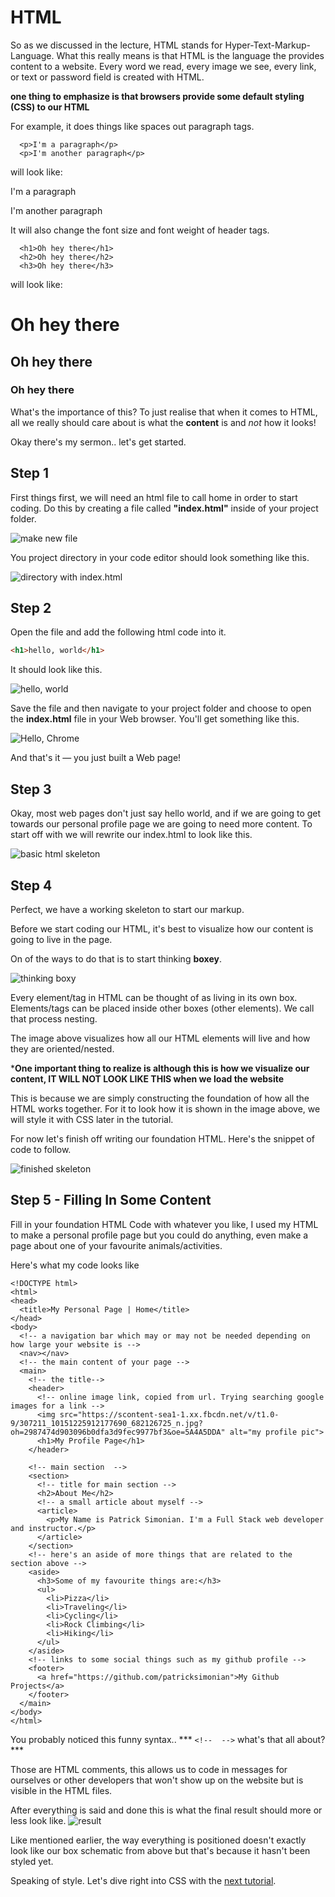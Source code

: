 # HTML

So as we discussed in the lecture, HTML stands for Hyper-Text-Markup-Language.
What this really means is that HTML is the language the provides content to a website.
Every word we read, every image we see, every link, or text or password field is created with HTML. 

**one thing to emphasize is that browsers provide some default styling (CSS) to our HTML**
 
 For example, it does things like spaces out paragraph tags. 
 
```
  <p>I'm a paragraph</p>
  <p>I'm another paragraph</p>
```
will look like:
  <p>I'm a paragraph</p>
  <p>I'm another paragraph</p>

It will also change the font size and font weight of header tags.

```
  <h1>Oh hey there</h1>
  <h2>Oh hey there</h2>
  <h3>Oh hey there</h3>
```
will look like:
  <h1>Oh hey there</h1>
  <h2>Oh hey there</h2>
  <h3>Oh hey there</h3>

What's the importance of this? To just realise that when it comes to HTML, all we 
really should care about is what the <strong>content</strong> is and <em>not</em> how it looks!

Okay there's my sermon.. let's get started. 

## Step 1
  First things first, we will need an html file to call home in order to start coding. 
  Do this by creating a file called <b>"index.html"</b> inside of your project folder. 
  
  ![make new file](/assets/imgs/tutorial-step-8.png)
  
  You project directory in your code editor should look something like this. 
  
  ![directory with index.html](/assets/imgs/tutorial-step-9.png)

## Step 2

Open the file and add the following html code into it.

```html
<h1>hello, world</h1>
```
It should look like this.

![hello, world](/assets/imgs/tutorial-step-10.png)

Save the file and then navigate to your project folder and choose to open the **index.html** file in your Web browser. You'll get something like this.

![Hello, Chrome](/assets/imgs/tutorial-step-11.png)

And that's it &mdash; you just built a Web page!

## Step 3
 Okay, most web pages don't just say hello world, and if we are going to get towards our personal profile page we are going to need more content.
 To start off with we will rewrite our index.html to look like this. 
 
 ![basic html skeleton](/assets/imgs/tutorial-step-12.png)
 
 ## Step 4
 
 Perfect, we have a working skeleton to start our markup. 
    
 Before we start coding our HTML, it's best to visualize how our content is going to live in the page. 
 
 On of the ways to do that is to start thinking <b>boxey</b>. 
    
![thinking boxy](/assets/imgs/step-13.png)
    
 Every element/tag in HTML can be thought of as living in its own box. 
Elements/tags can be placed inside other boxes (other elements). We call that process nesting. 
    
 The image above visualizes how all our HTML elements will live and how they are oriented/nested. 
    
***One important thing to realize is although this is how we visualize our content, 
IT WILL NOT LOOK LIKE THIS when we load the website**
    
This is because we are simply constructing the foundation of how all the HTML works together. For it to look how it is shown in the image above, we will style it with CSS later in the tutorial. 
 
For now let's finish off writing our foundation HTML. Here's the snippet of code to follow. 

![finished skeleton](/assets/imgs/step-14.png)
  
## Step 5 - Filling In Some Content

Fill in your foundation HTML Code with whatever you like,
I used my HTML to make a personal profile page but you could do anything, even make a page about one of your favourite animals/activities.

Here's what my code looks like 

```
<!DOCTYPE html>
<html>
<head>
  <title>My Personal Page | Home</title>
</head>
<body>
  <!-- a navigation bar which may or may not be needed depending on how large your website is -->
  <nav></nav>
  <!-- the main content of your page -->
  <main>
    <!-- the title-->
    <header>
      <!-- online image link, copied from url. Trying searching google images for a link -->
      <img src="https://scontent-sea1-1.xx.fbcdn.net/v/t1.0-9/307211_10151225912177690_682126725_n.jpg?oh=2987474d903096b0dfa3d9fec9977bf3&oe=5A4A5DDA" alt="my profile pic">
      <h1>My Profile Page</h1>
    </header>
  
    <!-- main section  -->
    <section>
      <!-- title for main section -->
      <h2>About Me</h2>
      <!-- a small article about myself -->
      <article>
        <p>My Name is Patrick Simonian. I'm a Full Stack web developer and instructor.</p>
      </article>
    </section>
    <!-- here's an aside of more things that are related to the section above -->
    <aside>
      <h3>Some of my favourite things are:</h3>
      <ul>
        <li>Pizza</li>
        <li>Traveling</li>
        <li>Cycling</li>
        <li>Rock Climbing</li>
        <li>Hiking</li>
      </ul>
    </aside>
    <!-- links to some social things such as my github profile -->
    <footer>
      <a href="https://github.com/patricksimonian">My Github Projects</a>
    </footer>
  </main>
</body>
</html>
```
You probably noticed this funny syntax..
*** ```<!--  -->```  what's that all about?***

Those are HTML comments, this allows us to code in messages for ourselves or other developers that won't show up on the website but is visible in the HTML files. 

After everything is said and done this is what the final result should more or less look like. 
![result](/assets/imgs/step-15.png)

Like mentioned earlier, the way everything is positioned doesn't exactly look like our box schematic from above but that's because it hasn't been styled yet.

Speaking of style. Let's dive right into CSS with the <a href="https://github.com/patricksimonian/lhl-intro-html-css/edit/master/css-intro/css.md">next tutorial</a>.

